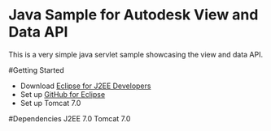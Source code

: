 Java Sample for Autodesk View and Data API
================================
This is a very simple java servlet sample showcasing the view and data API.

#Getting Started
- Download [Eclipse for J2EE Developers](https://eclipse.org/home/index.php)
- Set up [GitHub for Eclipse](https://eclipse.github.io)
- Set up Tomcat 7.0

#Dependencies
J2EE 7.0
Tomcat 7.0
